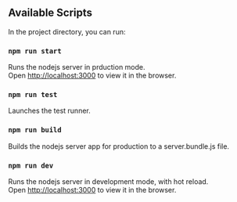 ## Available Scripts

In the project directory, you can run:

### `npm run start`

Runs the nodejs server in prduction mode.  
Open [http://localhost:3000](http://localhost:3080) to view it in the browser.

### `npm run test`

Launches the test runner.

### `npm run build`

Builds the nodejs server app for production to a server.bundle.js file.

### `npm run dev`

Runs the nodejs server in development mode, with hot reload.  
Open [http://localhost:3000](http://localhost:3080) to view it in the browser.
